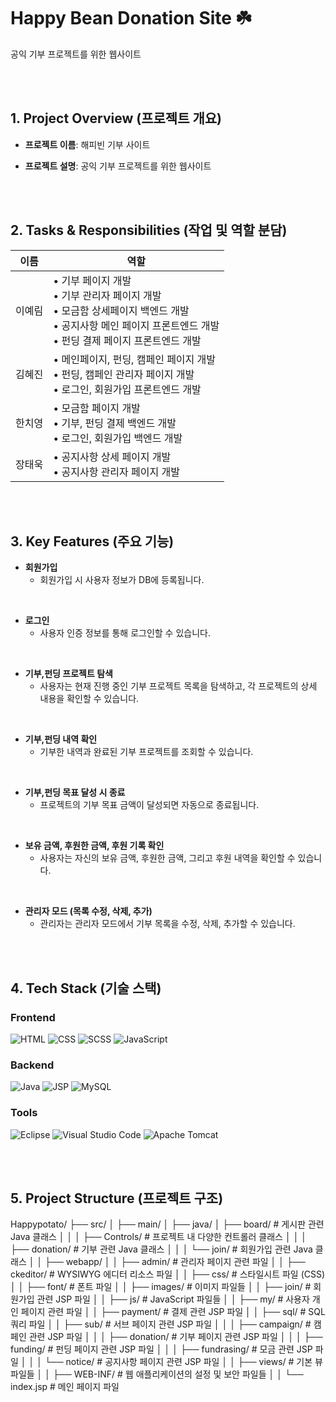 # Happy Bean Donation Site ☘️  
공익 기부 프로젝트를 위한 웹사이트  


<br><br>  


## 1. Project Overview (프로젝트 개요)  


- **프로젝트 이름**: 해피빈 기부 사이트  


- **프로젝트 설명**: 공익 기부 프로젝트를 위한 웹사이트  


<br><br>  


## 2. Tasks & Responsibilities (작업 및 역할 분담)

| 이름     | 역할                                                                                     |
| -------- | ---------------------------------------------------------------------------------------- |
| 이예림   | • 기부 페이지 개발 <br> • 기부 관리자 페이지 개발 <br> • 모금함 상세페이지 백엔드 개발 <br> • 공지사항 메인 페이지 프론트엔드 개발 <br> • 펀딩 결제 페이지 프론트엔드 개발 |
| 김혜진   | • 메인페이지, 펀딩, 캠페인 페이지 개발 <br> • 펀딩, 캠페인 관리자 페이지 개발 <br> • 로그인, 회원가입 프론트엔드 개발 |
| 한치영   | • 모금함 페이지 개발 <br> • 기부, 펀딩 결제 백엔드 개발 <br> • 로그인, 회원가입 백엔드 개발 |
| 장태욱   | • 공지사항 상세 페이지 개발 <br> • 공지사항 관리자 페이지 개발 |



<br><br>  


## 3. Key Features (주요 기능)  


- **회원가입**  
  - 회원가입 시 사용자 정보가 DB에 등록됩니다.  


<br>  


- **로그인**  
  - 사용자 인증 정보를 통해 로그인할 수 있습니다.  


<br>  


- **기부,펀딩 프로젝트 탐색**  
  - 사용자는 현재 진행 중인 기부 프로젝트 목록을 탐색하고, 각 프로젝트의 상세 내용을 확인할 수 있습니다.  


<br>  


- **기부,펀딩 내역 확인**  
  - 기부한 내역과 완료된 기부 프로젝트를 조회할 수 있습니다.

 
<br>  


- **기부,펀딩 목표 달성 시 종료**  
  - 프로젝트의 기부 목표 금액이 달성되면 자동으로 종료됩니다.

 
<br>  


- **보유 금액, 후원한 금액, 후원 기록 확인**  
  - 사용자는 자신의 보유 금액, 후원한 금액, 그리고 후원 내역을 확인할 수 있습니다.
 

<br>  


- **관리자 모드 (목록 수정, 삭제, 추가)**  
  - 관리자는 관리자 모드에서 기부 목록을 수정, 삭제, 추가할 수 있습니다.



<br><br>  


## 4. Tech Stack (기술 스택)

### Frontend
![HTML](https://img.shields.io/badge/HTML-E34F26?style=for-the-badge&logo=html5&logoColor=white)
![CSS](https://img.shields.io/badge/CSS-1572B6?style=for-the-badge&logo=css3&logoColor=white)
![SCSS](https://img.shields.io/badge/SCSS-CC6699?style=for-the-badge&logo=sass&logoColor=white)
![JavaScript](https://img.shields.io/badge/JavaScript-F7DF1E?style=for-the-badge&logo=javascript&logoColor=black)

### Backend
![Java](https://img.shields.io/badge/Java-007396?style=for-the-badge&logo=java&logoColor=white)
![JSP](https://img.shields.io/badge/JSP-007396?style=for-the-badge&logo=java&logoColor=white)
![MySQL](https://img.shields.io/badge/MySQL-4479A1?style=for-the-badge&logo=mysql&logoColor=white)

### Tools
![Eclipse](https://img.shields.io/badge/Eclipse-2C2255?style=for-the-badge&logo=eclipse&logoColor=white)
![Visual Studio Code](https://img.shields.io/badge/VS%20Code-007ACC?style=for-the-badge&logo=visual-studio-code&logoColor=white)
![Apache Tomcat](https://img.shields.io/badge/Tomcat-F8DC75?style=for-the-badge&logo=apache-tomcat&logoColor=black)



<br><br>  


## 5. Project Structure (프로젝트 구조)


Happypotato/
├── src/ │
    ├── main/ │
          ├── java/ │
                ├── board/ # 게시판 관련 Java 클래스 │ │ │ ├── Controls/ # 프로젝트 내 다양한 컨트롤러 클래스 │ │ │ ├── donation/ # 기부 관련 Java 클래스 │ │ │ └── join/ # 회원가입 관련 Java 클래스 │ │ ├── webapp/ │ │ ├── admin/ # 관리자 페이지 관련 파일 │ │ ├── ckeditor/ # WYSIWYG 에디터 리소스 파일 │ │ ├── css/ # 스타일시트 파일 (CSS) │ │ ├── font/ # 폰트 파일 │ │ ├── images/ # 이미지 파일들 │ │ ├── join/ # 회원가입 관련 JSP 파일 │ │ ├── js/ # JavaScript 파일들 │ │ ├── my/ # 사용자 개인 페이지 관련 파일 │ │ ├── payment/ # 결제 관련 JSP 파일 │ │ ├── sql/ # SQL 쿼리 파일 │ │ ├── sub/ # 서브 페이지 관련 JSP 파일 │ │ │ ├── campaign/ # 캠페인 관련 JSP 파일 │ │ │ ├── donation/ # 기부 페이지 관련 JSP 파일 │ │ │ ├── funding/ # 펀딩 페이지 관련 JSP 파일 │ │ │ ├── fundrasing/ # 모금 관련 JSP 파일 │ │ │ └── notice/ # 공지사항 페이지 관련 JSP 파일 │ │ ├── views/ # 기본 뷰 파일들 │ │ ├── WEB-INF/ # 웹 애플리케이션의 설정 및 보안 파일들 │ │ └── index.jsp # 메인 페이지 파일

